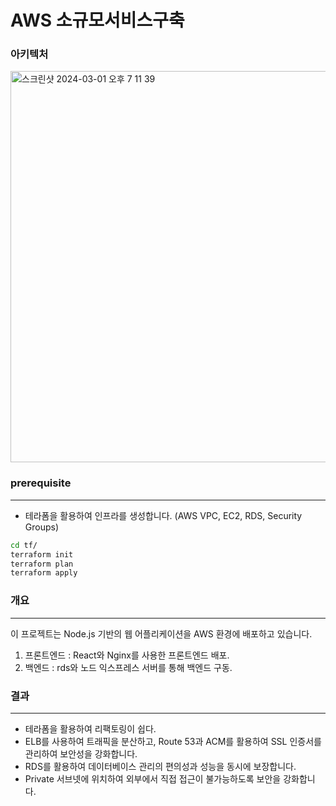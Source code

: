 # AWS 소규모서비스구축

### 아키텍처

<img width="626" alt="스크린샷 2024-03-01 오후 7 11 39" src="https://github.com/leesanghoon94/my/assets/127801771/52f21cbf-7ee9-4a64-8a60-10e1e71dc75f">

### prerequisite

---

- 테라폼을 활용하여 인프라를 생성합니다. (AWS VPC, EC2, RDS, Security Groups)

```zsh
cd tf/
terraform init
terraform plan
terraform apply
```

### 개요

---

이 프로젝트는 Node.js 기반의 웹 어플리케이션을 AWS 환경에 배포하고 있습니다.

1.  프론트엔드 :
    React와 Nginx를 사용한 프론트엔드 배포.
1.  백엔드 :
    rds와 노드 익스프레스 서버를 통해 백엔드 구동.

### 결과

---

- 테라폼을 활용하여 리팩토링이 쉽다.
- ELB를 사용하여 트래픽을 분산하고, Route 53과 ACM를 활용하여 SSL 인증서를 관리하여 보안성을 강화합니다.
- RDS를 활용하여 데이터베이스 관리의 편의성과 성능을 동시에 보장합니다.
- Private 서브넷에 위치하여 외부에서 직접 접근이 불가능하도록 보안을 강화합니다.
